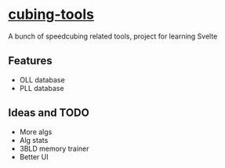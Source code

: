 # [cubing-tools](https://cubing-tools.vercel.app/)


A bunch of speedcubing related tools, project for learning Svelte

## Features

- OLL database
- PLL database

## Ideas and TODO

- More algs
- Alg stats
- 3BLD memory trainer
- Better UI
